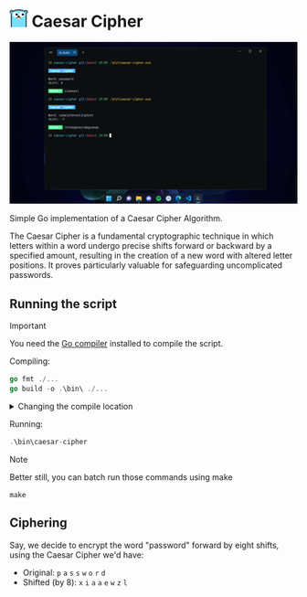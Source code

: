 <h1><img src="./assets/gopher.png" width="32px"/> Caesar Cipher</h1>

<img src="./assets/ui.webp" width="720px" />

Simple Go implementation of a Caesar Cipher Algorithm.  

The Caesar Cipher is a fundamental cryptographic technique in which letters within a word undergo precise shifts forward or backward by a specified amount, resulting in the creation of a new word with altered letter positions. It proves particularly valuable for safeguarding uncomplicated passwords.

## Running the script
> [!IMPORTANT]
> You need the [Go compiler]("https://go.dev/dl/") installed to compile the script.  

Compiling:  
```go
go fmt ./...
go build -o .\bin\ ./...
```
<details>
  <summary>Changing the compile location</summary>
  <p>You can change the build location to somewhere else using the -o flag</p>
</details>

Running:
```go
.\bin\caesar-cipher
```


> [!NOTE]
> Better still, you can batch run those commands using make
> ```make
> make
> ```

## Ciphering

Say, we decide to encrypt the word "password" forward by eight shifts, using the Caesar Cipher we'd have:  
-  Original: `p` `a` `s` `s` `w` `o` `r` `d` 
- Shifted (by 8): `x` `i` `a` `a` `e` `w` `z` `l`
